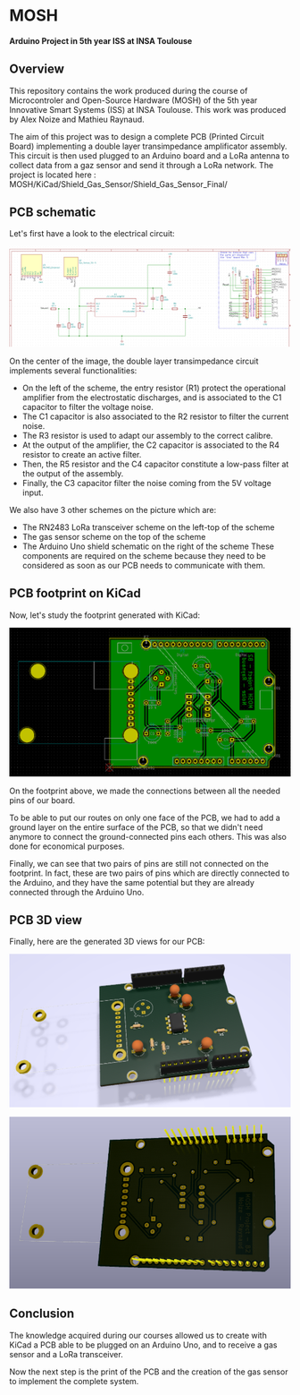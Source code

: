 # MOSH
#### Arduino Project in 5th year ISS at INSA Toulouse

## Overview
This repository contains the work produced during the course of Microcontroler and Open-Source Hardware (MOSH) of the 5th year Innovative Smart Systems (ISS) at INSA Toulouse. This work was produced by Alex Noize and Mathieu Raynaud.

The aim of this project was to design a complete PCB (Printed Circuit Board) implementing a double layer transimpedance amplificator assembly. This circuit is then used plugged to an Arduino board and a LoRa antenna to collect data from a gaz sensor and send it through a LoRa network. The project is located here : MOSH/KiCad/Shield_Gas_Sensor/Shield_Gas_Sensor_Final/

## PCB schematic
Let's first have a look to the electrical circuit:

![alt text](https://github.com/AlexNoize/MOSH/blob/master/Screens/Scheme.PNG "Electrical scheme")

On the center of the image, the double layer transimpedance circuit implements several functionalities: 
* On the left of the scheme, the entry resistor (R1) protect the operational amplifier from the electrostatic discharges, and is associated to the C1 capacitor to filter the voltage noise.
* The C1 capacitor is also associated to the R2 resistor to filter the current noise.
* The R3 resistor is used to adapt our assembly to the correct calibre.
* At the output of the amplifier, the C2 capacitor is associated to the R4 resistor to create an active filter.
* Then, the R5 resistor and the C4 capacitor constitute a low-pass filter at the output of the assembly.
* Finally, the C3 capacitor filter the noise coming from the 5V voltage input.

We also have 3 other schemes on the picture which are:
* The RN2483 LoRa transceiver scheme on the left-top of the scheme
* The gas sensor scheme on the top of the scheme
* The Arduino Uno shield schematic on the right of the scheme
These components are required on the scheme because they need to be considered as soon as our PCB needs to communicate with them.

## PCB footprint on KiCad
Now, let's study the footprint generated with KiCad:

![alt text](https://github.com/AlexNoize/MOSH/blob/master/Screens/PCB.PNG "PCB footprint")

On the footprint above, we made the connections between all the needed pins of our board.

To be able to put our routes on only one face of the PCB, we had to add a ground layer on the entire surface of the PCB, so that we didn't need anymore to connect the ground-connected pins each others. This was also done for economical purposes.

Finally, we can see that two pairs of pins are still not connected on the footprint. In fact, these are two pairs of pins which are directly connected to the Arduino, and they have the same potential but they are already connected through the Arduino Uno.

## PCB 3D view
Finally, here are the generated 3D views for our PCB:

![alt text](https://github.com/AlexNoize/MOSH/blob/master/Screens/PCB_3D_RECTO.PNG "PCB foreground 3D view")

![alt text](https://github.com/AlexNoize/MOSH/blob/master/Screens/PCB_3D_VERSO.PNG "PCB background 3D view")

## Conclusion
The knowledge acquired during our courses allowed us to create with KiCad a PCB able to be plugged on an Arduino Uno, and to receive a gas sensor and a LoRa transceiver.

Now the next step is the print of the PCB and the creation of the gas sensor to implement the complete system.
